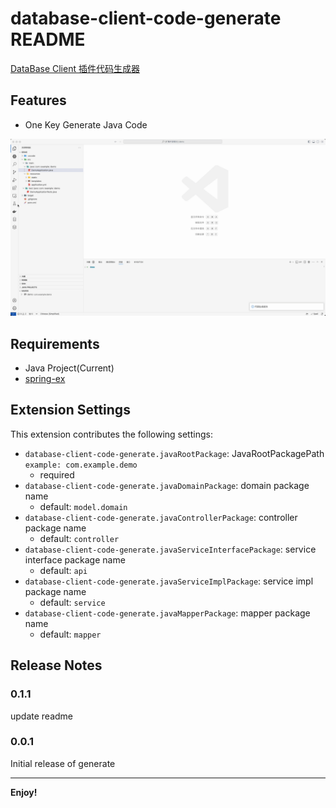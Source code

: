 # database-client-code-generate README

[DataBase Client 插件代码生成器](https://marketplace.visualstudio.com/items?itemName=cweijan.vscode-database-client2)

## Features

- One Key Generate Java Code

![feature](images/feature.gif)

## Requirements

- Java Project(Current)
- [spring-ex](https://github.com/Guan-Meng-Yuan/spring-ex)

## Extension Settings

This extension contributes the following settings:

- `database-client-code-generate.javaRootPackage`: JavaRootPackagePath `example: com.example.demo`
  - required
- `database-client-code-generate.javaDomainPackage`: domain package name
  - default: `model.domain`
- `database-client-code-generate.javaControllerPackage`: controller package name
  - default: `controller`
- `database-client-code-generate.javaServiceInterfacePackage`: service interface package name
  - default: `api`
- `database-client-code-generate.javaServiceImplPackage`: service impl package name
  - default: `service`
- `database-client-code-generate.javaMapperPackage`: mapper package name
  - default: `mapper`

## Release Notes

### 0.1.1

update readme

### 0.0.1

Initial release of generate

---

**Enjoy!**
